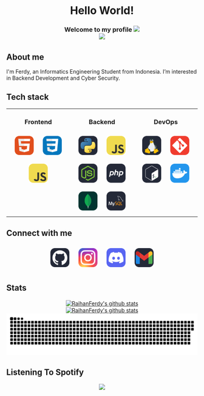 <h1 align="center">Hello World!</h1>

<h3 align="center">
    <!-- greeting -->
    Welcome to my profile <img src="https://media.giphy.com/media/hvRJCLFzcasrR4ia7z/giphy.gif" width="25"><br>
    <!-- Typing Effect -->
    <img src="https://readme-typing-svg.herokuapp.com?color=04a4fc&center=true&vCenter=true&lines=Lorem+ipsum+dolor+sit+amet;No+system+is+safe&font=consolas">
</h3>

<h2>About me</h2>
<p>I'm Ferdy, an Informatics Engineering Student from Indonesia. I’m interested in Backend Development and Cyber Security.</p>

<h2>Tech stack</h2>
<div align="center">
    <table style="width: 100%; table-layout: fixed;">
        <tr>
            <td valign="top" width="33%">
                <h3 align="center">Frontend</h3>
                <div align="center">  
                    <a href="https://www.w3schools.com/html/" target="_blank"><img style="margin: 10px" src="https://raw.githubusercontent.com/tandpfun/skill-icons/refs/heads/main/icons/HTML.svg" alt="HTML5" height="50" /></a>  
                    <a href="https://www.w3schools.com/css/" target="_blank"><img style="margin: 10px" src="https://raw.githubusercontent.com/tandpfun/skill-icons/refs/heads/main/icons/CSS.svg" alt="CSS3" height="50" /></a>  
                    <a href="https://www.javascript.com/" target="_blank"><img style="margin: 10px" src="https://raw.githubusercontent.com/tandpfun/skill-icons/refs/heads/main/icons/JavaScript.svg" alt="JavaScript" height="50" /></a>  
                </div>
            </td>
            <td valign="top" width="33%">
                <h3 align="center">Backend</h3>
                <div align="center">  
                    <a href="https://www.python.org/" target="_blank"><img style="margin: 10px" src="https://raw.githubusercontent.com/tandpfun/skill-icons/refs/heads/main/icons/Python-Dark.svg" alt="Python" height="50" /></a>  
                    <a href="https://www.javascript.com/" target="_blank"><img style="margin: 10px" src="https://raw.githubusercontent.com/tandpfun/skill-icons/refs/heads/main/icons/JavaScript.svg" alt="JavaScript" height="50" /></a>  
                    <a href="https://nodejs.org/" target="_blank"><img style="margin: 10px" src="https://raw.githubusercontent.com/tandpfun/skill-icons/refs/heads/main/icons/NodeJS-Dark.svg" alt="Node.js" height="50" /></a>  
                    <a href="https://www.php.net/" target="_blank"><img style="margin: 10px" src="https://raw.githubusercontent.com/tandpfun/skill-icons/refs/heads/main/icons/PHP-Dark.svg" alt="PHP" height="50" /></a>  
                    <a href="https://www.mongodb.com/" target="_blank"><img style="margin: 10px" src="https://raw.githubusercontent.com/tandpfun/skill-icons/refs/heads/main/icons/MongoDB.svg" alt="MongoDB" height="50" /></a>  
                    <a href="https://www.mysql.com/" target="_blank"><img style="margin: 10px" src="https://raw.githubusercontent.com/tandpfun/skill-icons/refs/heads/main/icons/MySQL-Dark.svg" alt="MySQL" height="50" /></a>  
                </div>
            </td>
            <td valign="top" width="33%">
                <h3 align="center">DevOps</h3>
                <div align="center">  
                    <a href="https://www.linux.org/" target="_blank"><img style="margin: 10px" src="https://raw.githubusercontent.com/tandpfun/skill-icons/refs/heads/main/icons/Linux-Dark.svg" alt="Linux" height="50" /></a>  
                    <a href="https://git-scm.com/" target="_blank"><img style="margin: 10px" src="https://raw.githubusercontent.com/tandpfun/skill-icons/refs/heads/main/icons/Git.svg" alt="Git" height="50" /></a>  
                    <a href="https://www.gnu.org/software/bash/" target="_blank"><img style="margin: 10px" src="https://raw.githubusercontent.com/tandpfun/skill-icons/refs/heads/main/icons/Bash-Dark.svg" alt="Bash" height="50" /></a>  
                    <a href="https://www.docker.com/" target="_blank"><img style="margin: 10px" src="https://raw.githubusercontent.com/tandpfun/skill-icons/refs/heads/main/icons/Docker.svg" alt="Docker" height="50" /></a>  
                </div>
            </td>
        </tr>
    </table>
</div>

<h2>Connect with me</h2>
<div align="center">  
    <a href="https://github.com/RaihanFerdy/" target="_blank"><img style="margin: 10px" src="https://raw.githubusercontent.com/tandpfun/skill-icons/refs/heads/main/icons/Github-Dark.svg" alt="GitHub" height="50" /></a>  
    <a href="https://www.instagram.com/atsu.ferdy_/" target="_blank"><img style="margin: 10px" src="https://raw.githubusercontent.com/tandpfun/skill-icons/refs/heads/main/icons/Instagram.svg" alt="Instagram" height="50" /></a>  
    <a href="https://discord.com/users/517684877659996175" target="_blank"><img style="margin: 10px" src="https://raw.githubusercontent.com/tandpfun/skill-icons/refs/heads/main/icons/Discord.svg" alt="Discord" height="50" /></a>  
    <a href="mailto:raihanferdy10@gmail.com" target="_blank"><img style="margin: 10px" src="https://raw.githubusercontent.com/tandpfun/skill-icons/refs/heads/main/icons/Gmail-Dark.svg" alt="Gmail" height="50" /></a>
</div>

<h2>Stats</h2>
<div align="center"> 
    <a href="https://github.com/RaihanFerdy">
        <img align="center" height="152px" src="https://github-readme-stats.vercel.app/api/top-langs/?username=RaihanFerdy&theme=react&show_icons=true&hide_border=false&layout=compact" alt="RaihanFerdy's github stats">
    </a>
    <br>
    <a href="https://github.com/RaihanFerdy">
        <img align="center" height="152px" src="https://github-readme-stats.vercel.app/api?username=RaihanFerdy&theme=react&show_icons=true&hide_border=false&count_private=false" alt="RaihanFerdy's github stats">
    </a>
    <a href="https://github.com/RaihanFerdy">
        <img src="./assets/github-contribution-grid-snake.svg" alt="github-snake" />
    </a>
</div>

<h2>Listening To Spotify</h2>
<div align="center">
    <a href="https://github.com/kittinan/spotify-github-profile">
        <img src="https://spotify-github-profile.kittinanx.com/api/view?uid=naqumiyv23ff19ammtm9njdrr&cover_image=true&theme=default&show_offline=false&background_color=121212&interchange=true&bar_color=53b14f&bar_color_cover=false)](https://github.com/kittinan/spotify-github-profile" />
    </a>
</div>
